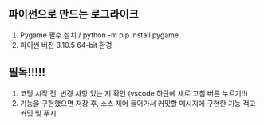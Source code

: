 ## 파이썬으로 만드는 로그라이크
1. Pygame 필수 설치 / python -m pip install pygame
2. 파이썬 버전 3.10.5 64-bit 환경
## 필독!!!!!
1. 코딩 시작 전, 변경 사항 있는 지 확인 (vscode 하단에 새로 고침 버튼 누르기!!)
2. 기능을 구현했으면 저장 후, 소스 제어 들어가서 커밋할 메시지에 구현한 기능 적고 커밋 및 푸시

